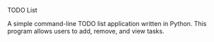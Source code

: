 TODO List 

A simple command-line TODO list application written in Python. This program allows users to add, remove, and view tasks.
